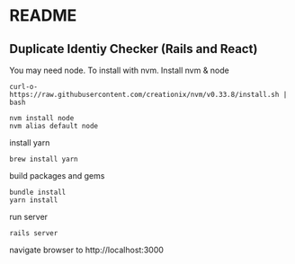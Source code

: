 # README

## Duplicate Identiy Checker (Rails and React)

You may need node. To install with nvm.
Install nvm & node
```
curl-o-https://raw.githubusercontent.com/creationix/nvm/v0.33.8/install.sh | bash

nvm install node               
nvm alias default node          
```

install yarn
```
brew install yarn   
```

build packages and gems

```
bundle install
yarn install
```

run server
```
rails server
```

navigate browser to http://localhost:3000